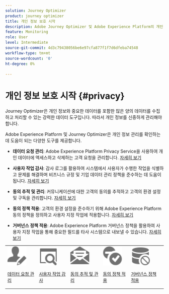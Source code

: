 ```yaml
---
solution: Journey Optimizer
product: journey optimizer
title: 개인 정보 보호 시작
description: Adobe Journey Optimizer 및 Adobe Experience Platform의 개인 정보에 대해 자세히 알아보십시오.
feature: Monitoring
role: User
level: Intermediate
source-git-commit: 4d3c79438056be6e97cfa877f1f7d6dfeba74548
workflow-type: tm+mt
source-wordcount: '0'
ht-degree: 0%

---
```



# 개인 정보 보호 시작 {#privacy}

Journey Optimizer은 개인 정보와 중요한 데이터를 포함한 많은 양의 데이터를 수집하고 처리할 수 있는 강력한 데이터 도구입니다. 따라서 개인 정보를 신중하게 관리해야 합니다.

Adobe Experience Platform 및 Journey Optimizer은 개인 정보 관리를 확인하는 데 도움이 되는 다양한 도구를 제공합니다.

* **데이터 요청 관리**: Adobe Experience Platform Privacy Service을 사용하여 개인 데이터에 액세스하고 삭제하는 고객 요청을 관리합니다. [자세히 보기](requests.md)

* **사용자 작업 감사**: 감사 로그를 활용하여 시스템에서 사용자가 수행한 작업을 식별하고 문제를 해결하며 비즈니스 규정 및 기업 데이터 관리 정책을 준수하는 데 도움이 됩니다. [자세히 보기](audit-logs.md)

* **동의 추적 및 관리**: 커뮤니케이션에 대한 고객의 동의를 추적하고 고객의 환경 설정 및 구독을 관리합니다. [자세히 보기](opt-out.md)

* **동의 정책 적용**: 고객의 환경 설정을 준수하기 위해 Adobe Experience Platform 동의 정책을 정의하고 사용자 지정 작업에 적용합니다. [자세히 보기](../action/consent.md)

* **거버넌스 정책 적용**: Adobe Experience Platform 거버넌스 정책을 활용하여 사용자 지정 작업을 통해 중요한 필드를 타사 시스템으로 내보낼 수 있습니다. [자세히 보기](../action/action-privacy.md)

<table>
<tr>
<td><img src="../assets/do-not-localize/icon-privacy-request.svg" width="60px"><p><a href="requests.md">데이터 요청 관리</a></p></td>
<td><img src="../assets/do-not-localize/icon-privacy-audit.svg" width="60px"><p><a href="audit-logs.md">사용자 작업 감사</a></p></td>
<td><img src="../assets/do-not-localize/icon-privacy-optout.svg" width="60px"><p><a href="opt-out.md">동의 추적 및 관리</a></p></td>
<td><img src="../assets/do-not-localize/icon-privacy-consent.svg" width="60px"><p><a href="../action/consent.md">동의 정책 적용</a></p></td>
<td><img src="../assets/do-not-localize/icon-privacy-governance.svg" width="60px"><p><a href="../action/action-privacy.md">거버넌스 정책 적용</a></p></td>
</tr>
</table>
